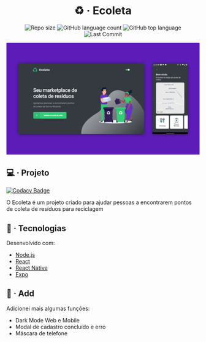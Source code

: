 <h1 align="center">♻️ &middot; Ecoleta</h1>

<p align="center">
  <img alt="Repo size" src="https://img.shields.io/github/repo-size/dan-liberato/Ecoleta-nlw-01.svg" />
  <img alt="GitHub language count" src="https://img.shields.io/github/languages/count/dan-liberato/Ecoleta-nlw-01.svg">
  <img alt="GitHub top language" src="https://img.shields.io/github/languages/top/dan-liberato/Ecoleta-nlw-01.svg">
  <img src="https://img.shields.io/github/last-commit/dan-liberato/Ecoleta-nlw-01" alt="Last Commit"/>
</p>

![Screenshot](Ecoleta.png)

## :computer: &middot; Projeto

[![Codacy Badge](https://api.codacy.com/project/badge/Grade/fc908b6502954e52ba46473b85ddc83e)](https://app.codacy.com/manual/danielrcliberato/Ecoleta-nlw-01?utm_source=github.com&utm_medium=referral&utm_content=dan-liberato/Ecoleta-nlw-01&utm_campaign=Badge_Grade_Dashboard)

<p>O Ecoleta é um projeto criado para ajudar pessoas a encontrarem pontos de coleta de resíduos para reciclagem</p>

## :rocket: &middot; Tecnologias
Desenvolvido com:

-  [Node.js](https://nodejs.org/en/)
-  [React](https://reactjs.org/)
-  [React Native](https://reactnative.dev/)
-  [Expo](https://expo.io/)


## :pencil: &middot; Add
Adicionei mais algumas funções:

- Dark Mode Web e Mobile
- Modal de cadastro concluído e erro
- Máscara de telefone
